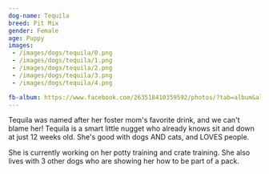 ```yaml
---
dog-name: Tequila
breed: Pit Mix
gender: Female
age: Puppy
images:
 - /images/dogs/tequila/0.png
 - /images/dogs/tequila/1.png
 - /images/dogs/tequila/2.png
 - /images/dogs/tequila/3.png
 - /images/dogs/tequila/4.png

fb-album: https://www.facebook.com/263518410359592/photos/?tab=album&album_id=1625673827477370
---
```

Tequila was named after her foster mom's favorite drink, and we can't blame her! Tequila is a smart little nugget who already knows sit and down at just 12 weeks old. She's good with dogs AND cats, and LOVES people.

She is currently working on her potty training and crate training. She also lives with 3 other dogs who are showing her how to be part of a pack.

